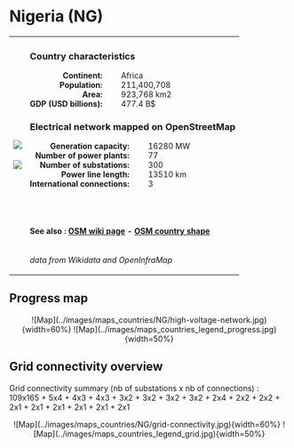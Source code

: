 # Nigeria (NG)

<table width="90%">
<tr>
<td>
<img src="http://commons.wikimedia.org/wiki/Special:FilePath/Flag%20of%20Nigeria.svg" width="250">
<br><br>
<img src="http://commons.wikimedia.org/wiki/Special:FilePath/Nigeria%20%28orthographic%20projection%29.svg" width="250"></td>
<td>
<h3>Country characteristics</h3>
<div style="display: inline-block;text-align:right;margin-right:30px;font-weight: bold;">
Continent:<br>Population:<br>Area:<br>GDP (USD billions):
</div>
<div style="display: inline-block;">
Africa<br>211,400,708<br>923,768 km2<br>477.4 B$
</div>
<h3>Electrical network mapped on OpenStreetMap</h3>
<div style="display: inline-block;text-align:right;margin-right:30px;font-weight: bold;">Generation capacity:<br>
Number of power plants:<br>
Number of substations:<br>
Power line length:<br>
International connections:<br>
</div>
<div style="display: inline-block;">16280 MW<br>
77<br>
300<br>
13510 km<br>
3<br>
</div>

<br><br><h4>See also :
<a href="https://wiki.openstreetmap.org/wiki/Power_networks/Nigeria" target="_blank">OSM wiki page</a> -
<a href="https://openstreetmap.org/relation/192787" target="_blank">OSM country shape</a>
</h4>

<br><i>data from Wikidata and OpenInfraMap</i>
</td>
</tr>
</table>


## Progress map

<center>
![Map](../images/maps_countries/NG/high-voltage-network.jpg){width=60%}
![Map](../images/maps_countries_legend_progress.jpg){width=50%}
</center>



## Grid connectivity overview

Grid connectivity summary (nb of substations x nb of connections) :<br>109x165 + 5x4 + 4x3 + 4x3 + 3x2 + 3x2 + 3x2 + 3x2 + 2x4 + 2x2 + 2x2 + 2x1 + 2x1 + 2x1 + 2x1 + 2x1 + 2x1

<center>
![Map](../images/maps_countries/NG/grid-connectivity.jpg){width=60%}
![Map](../images/maps_countries_legend_grid.jpg){width=50%}
</center>

